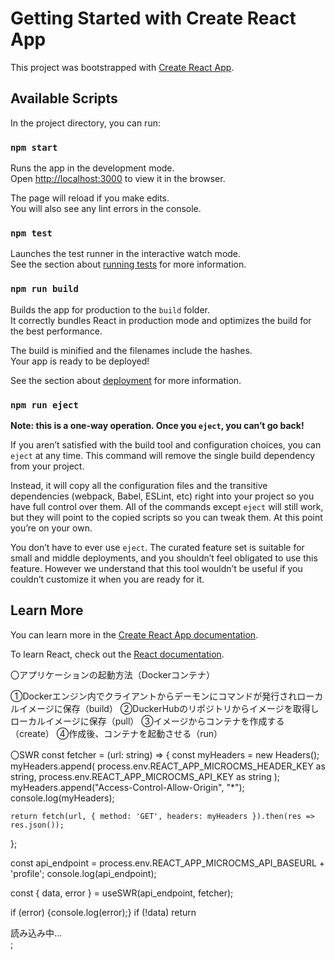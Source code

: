 # Getting Started with Create React App

This project was bootstrapped with [Create React App](https://github.com/facebook/create-react-app).

## Available Scripts

In the project directory, you can run:

### `npm start`

Runs the app in the development mode.\
Open [http://localhost:3000](http://localhost:3000) to view it in the browser.

The page will reload if you make edits.\
You will also see any lint errors in the console.

### `npm test`

Launches the test runner in the interactive watch mode.\
See the section about [running tests](https://facebook.github.io/create-react-app/docs/running-tests) for more information.

### `npm run build`

Builds the app for production to the `build` folder.\
It correctly bundles React in production mode and optimizes the build for the best performance.

The build is minified and the filenames include the hashes.\
Your app is ready to be deployed!

See the section about [deployment](https://facebook.github.io/create-react-app/docs/deployment) for more information.

### `npm run eject`

**Note: this is a one-way operation. Once you `eject`, you can’t go back!**

If you aren’t satisfied with the build tool and configuration choices, you can `eject` at any time. This command will remove the single build dependency from your project.

Instead, it will copy all the configuration files and the transitive dependencies (webpack, Babel, ESLint, etc) right into your project so you have full control over them. All of the commands except `eject` will still work, but they will point to the copied scripts so you can tweak them. At this point you’re on your own.

You don’t have to ever use `eject`. The curated feature set is suitable for small and middle deployments, and you shouldn’t feel obligated to use this feature. However we understand that this tool wouldn’t be useful if you couldn’t customize it when you are ready for it.

## Learn More

You can learn more in the [Create React App documentation](https://facebook.github.io/create-react-app/docs/getting-started).

To learn React, check out the [React documentation](https://reactjs.org/).


〇アプリケーションの起動方法（Dockerコンテナ）

①Dockerエンジン内でクライアントからデーモンにコマンドが発行されローカルイメージに保存（build）
②DuckerHubのリポジトリからイメージを取得しローカルイメージに保存（pull）
③イメージからコンテナを作成する（create）
④作成後、コンテナを起動させる（run）




〇SWR
const fetcher = (url: string) => {
    const myHeaders = new Headers();
    myHeaders.append(
      process.env.REACT_APP_MICROCMS_HEADER_KEY as string,
      process.env.REACT_APP_MICROCMS_API_KEY as string
    );
    myHeaders.append("Access-Control-Allow-Origin", "*");
    console.log(myHeaders);

    return fetch(url, { method: 'GET', headers: myHeaders }).then(res => res.json());
  };



  const api_endpoint = process.env.REACT_APP_MICROCMS_API_BASEURL + 'profile';
  console.log(api_endpoint);

  const { data, error } = useSWR(api_endpoint, fetcher);

  if (error) {console.log(error);}
  if (!data) return <div>読み込み中...</div>;
